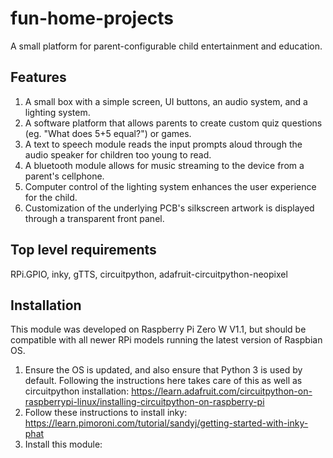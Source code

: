 # fun-home-projects
A small platform for parent-configurable child entertainment and education.

## Features
1. A small box with a simple screen, UI buttons, an audio system, and a lighting system.
2. A software platform that allows parents to create custom quiz questions (eg. "What does 5+5 equal?") or games.
3. A text to speech module reads the input prompts aloud through the audio speaker for children too young to read.
4. A bluetooth module allows for music streaming to the device from a parent's cellphone.
5. Computer control of the lighting system enhances the user experience for the child.
6. Customization of the underlying PCB's silkscreen artwork is displayed through a transparent front panel.

## Top level requirements
RPi.GPIO, inky, gTTS, circuitpython, adafruit-circuitpython-neopixel

## Installation
This module was developed on Raspberry Pi Zero W V1.1, but should be compatible with all newer RPi models running the latest version of Raspbian OS.
1. Ensure the OS is updated, and also ensure that Python 3 is used by default. Following the instructions here takes care of this as well as circuitpython installation: https://learn.adafruit.com/circuitpython-on-raspberrypi-linux/installing-circuitpython-on-raspberry-pi
2. Follow these instructions to install inky: https://learn.pimoroni.com/tutorial/sandyj/getting-started-with-inky-phat
3. Install this module:

